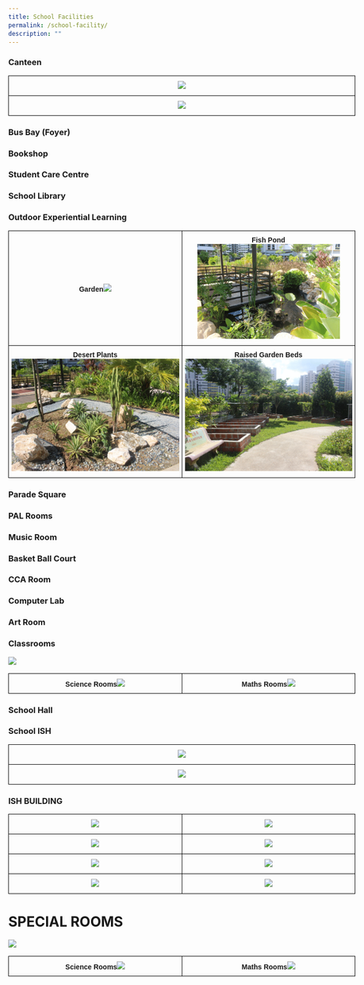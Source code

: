 ```yaml
---
title: School Facilities
permalink: /school-facility/
description: ""
---
```

### **Canteen**
<style type="text/css">
.tg  {border-collapse:collapse;border-spacing:0;margin:0px auto;}
.tg td{border-color:black;border-style:solid;border-width:1px;font-family:Arial, sans-serif;font-size:14px;
  overflow:hidden;padding:10px 5px;word-break:normal;}
.tg th{border-color:black;border-style:solid;border-width:1px;font-family:Arial, sans-serif;font-size:14px;
  font-weight:normal;overflow:hidden;padding:10px 5px;word-break:normal;}
.tg .tg-nrix{text-align:center;vertical-align:middle}
</style>
<table class="tg" style="undefined;table-layout: fixed; width: 700px">
<colgroup>
<col style="width: 700px">
</colgroup>
<tbody>
  <tr>
    <td class="tg-nrix"><img src="/images/Hall_1.jpeg" style="width:55%">
</td>
  </tr>
  <tr>
    <td class="tg-nrix"><img src="/images/Hall_2.jpeg"></td>
  </tr>
</tbody>
</table>

### **Bus Bay (Foyer)**
### **Bookshop**
### **Student Care Centre**
### **School Library**
### **Outdoor Experiential Learning**
<style type="text/css">
.tg  {border-collapse:collapse;border-spacing:0;margin:0px auto;}
.tg td{border-color:black;border-style:solid;border-width:1px;font-family:Arial, sans-serif;font-size:14px;
  overflow:hidden;padding:10px 5px;word-break:normal;}
.tg th{border-color:black;border-style:solid;border-width:1px;font-family:Arial, sans-serif;font-size:14px;
  font-weight:normal;overflow:hidden;padding:10px 5px;word-break:normal;}
.tg .tg-wa1i{font-weight:bold;text-align:center;vertical-align:middle}
</style>
<table class="tg" style="undefined;table-layout: fixed; width: 700px">
<colgroup>
<col style="width: 350px">
<col style="width: 350px">
</colgroup>
<tbody>
  <tr>
    <td class="tg-wa1i">Garden<img src="/images/gardentrial.gif" style="width:100%"></td>
    <td class="tg-wa1i">Fish Pond<img src="/images/pondgarden.gif" style="width:85%"></td>
  </tr>
	<tr>
    <td class="tg-wa1i">Desert Plants<img src="/images/desertplant.gif" style="width:100%"></td>
    <td class="tg-wa1i">Raised Garden Beds<img src="/images/planters.gif" style="width:100%"></td>
  </tr>
</tbody>
</table>

### **Parade Square**
### **PAL Rooms**
### **Music Room**
### **Basket Ball Court**
### **CCA Room**
### **Computer Lab**
### **Art Room**
### **Classrooms**
![](/images/Lower%20Pri%20Classrooms.gif)


<style type="text/css">
.tg  {border-collapse:collapse;border-spacing:0;margin:0px auto;}
.tg td{border-color:black;border-style:solid;border-width:1px;font-family:Arial, sans-serif;font-size:14px;
  overflow:hidden;padding:10px 5px;word-break:normal;}
.tg th{border-color:black;border-style:solid;border-width:1px;font-family:Arial, sans-serif;font-size:14px;
  font-weight:normal;overflow:hidden;padding:10px 5px;word-break:normal;}
.tg .tg-wa1i{font-weight:bold;text-align:center;vertical-align:middle}
</style>
<table class="tg" style="undefined;table-layout: fixed; width: 700px">
<colgroup>
<col style="width: 350px">
<col style="width: 350px">
</colgroup>
<tbody>
  <tr>
    <td class="tg-wa1i">Science Rooms<img src="/images/Art%20Rooms.gif" style="width:100%"></td>
    <td class="tg-wa1i">Maths Rooms<img src="/images/MusicRooms.gif" style="width:100%"></td>
  </tr>
</tbody>
</table>

### **School Hall**
### **School ISH**

<style type="text/css">
.tg  {border-collapse:collapse;border-spacing:0;margin:0px auto;}
.tg td{border-color:black;border-style:solid;border-width:1px;font-family:Arial, sans-serif;font-size:14px;
  overflow:hidden;padding:10px 5px;word-break:normal;}
.tg th{border-color:black;border-style:solid;border-width:1px;font-family:Arial, sans-serif;font-size:14px;
  font-weight:normal;overflow:hidden;padding:10px 5px;word-break:normal;}
.tg .tg-nrix{text-align:center;vertical-align:middle}
</style>
<table class="tg" style="undefined;table-layout: fixed; width: 700px">
<colgroup>
<col style="width: 700px">
</colgroup>
<tbody>
  <tr>
    <td class="tg-nrix"><img src="/images/Hall_1.jpeg" style="width:55%">
</td>
  </tr>
  <tr>
    <td class="tg-nrix"><img src="/images/Hall_2.jpeg"></td>
  </tr>
</tbody>
</table>

### **ISH BUILDING**

<style type="text/css">
.tg  {border-collapse:collapse;border-spacing:0;margin:0px auto;}
.tg td{border-color:black;border-style:solid;border-width:1px;font-family:Arial, sans-serif;font-size:14px;
  overflow:hidden;padding:10px 5px;word-break:normal;}
.tg th{border-color:black;border-style:solid;border-width:1px;font-family:Arial, sans-serif;font-size:14px;
  font-weight:normal;overflow:hidden;padding:10px 5px;word-break:normal;}
.tg .tg-nrix{text-align:center;vertical-align:middle}
</style>
<table class="tg" style="undefined;table-layout: fixed; width: 700px">
<colgroup>
<col style="width: 350px">
<col style="width: 350px">
</colgroup>
<tbody>
  <tr>
    <td class="tg-nrix"><img src="/images/ISH%20Building_1.jpeg" style="width:100%"></td>
    <td class="tg-nrix"><img src="/images/ISH%20Building_2.jpeg" style="width:75%"></td>
  </tr>
  <tr>
    <td class="tg-nrix"><img src="/images/ISH%20Building_3.jpeg" style="width:100%"></td>
    <td class="tg-nrix"><img src="/images/ISH%20Building_4.jpeg" style="width:100%"></td>
  </tr>
  <tr>
    <td class="tg-nrix"><img src="/images/ISH%20Building_5.jpeg" style="width:100%"></td>
    <td class="tg-nrix"><img src="/images/ISH%20Building_6.jpeg" style="width:100%"></td>
  </tr>
  <tr>
    <td class="tg-nrix"><img src="/images/ISH%20Building_7.jpeg" style="width:80%"></td>
    <td class="tg-nrix"><img src="/images/ISH%20Building_8.jpeg" style="width:100%"></td>
  </tr>
</tbody>
</table>

# SPECIAL ROOMS



![](/images/Lower%20Pri%20Classrooms.gif)


<style type="text/css">
.tg  {border-collapse:collapse;border-spacing:0;margin:0px auto;}
.tg td{border-color:black;border-style:solid;border-width:1px;font-family:Arial, sans-serif;font-size:14px;
  overflow:hidden;padding:10px 5px;word-break:normal;}
.tg th{border-color:black;border-style:solid;border-width:1px;font-family:Arial, sans-serif;font-size:14px;
  font-weight:normal;overflow:hidden;padding:10px 5px;word-break:normal;}
.tg .tg-wa1i{font-weight:bold;text-align:center;vertical-align:middle}
</style>
<table class="tg" style="undefined;table-layout: fixed; width: 700px">
<colgroup>
<col style="width: 350px">
<col style="width: 350px">
</colgroup>
<tbody>
  <tr>
    <td class="tg-wa1i">Science Rooms<img src="/images/Art%20Rooms.gif" style="width:100%"></td>
    <td class="tg-wa1i">Maths Rooms<img src="/images/MusicRooms.gif" style="width:100%"></td>
  </tr>
</tbody>
</table>